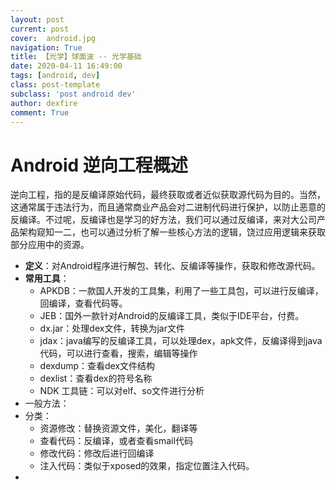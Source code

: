 ```yaml
---
layout: post
current: post
cover:  android.jpg
navigation: True
title: 【光学】球面波 -- 光学基础
date: 2020-04-11 16:49:00
tags: [android, dev]
class: post-template
subclass: 'post android dev'
author: dexfire
comment: True
---
```


# Android 逆向工程概述

逆向工程，指的是反编译原始代码，最终获取或者近似获取源代码为目的。当然，这通常属于违法行为，而且通常商业产品会对二进制代码进行保护，以防止恶意的反编译。不过呢，反编译也是学习的好方法，我们可以通过反编译，来对大公司产品架构窥知一二，也可以通过分析了解一些核心方法的逻辑，饶过应用逻辑来获取部分应用中的资源。

- **定义**：对Android程序进行解包、转化、反编译等操作，获取和修改源代码。
- **常用工具**：
  - APKDB：一款国人开发的工具集，利用了一些工具包，可以进行反编译，回编译，查看代码等。
  - JEB：国外一款针对Android的反编译工具，类似于IDE平台，付费。
  - dx.jar：处理dex文件，转换为jar文件
  - jdax：java编写的反编译工具，可以处理dex，apk文件，反编译得到java代码，可以进行查看，搜索，编辑等操作
  - dexdump：查看dex文件结构
  - dexlist：查看dex的符号名称
  - NDK 工具链：可以对elf、so文件进行分析
- 一般方法：
- 分类：
  - 资源修改：替换资源文件，美化，翻译等
  - 查看代码：反编译，或者查看smail代码
  - 修改代码：修改后进行回编译
  - 注入代码：类似于xposed的效果，指定位置注入代码。
- 